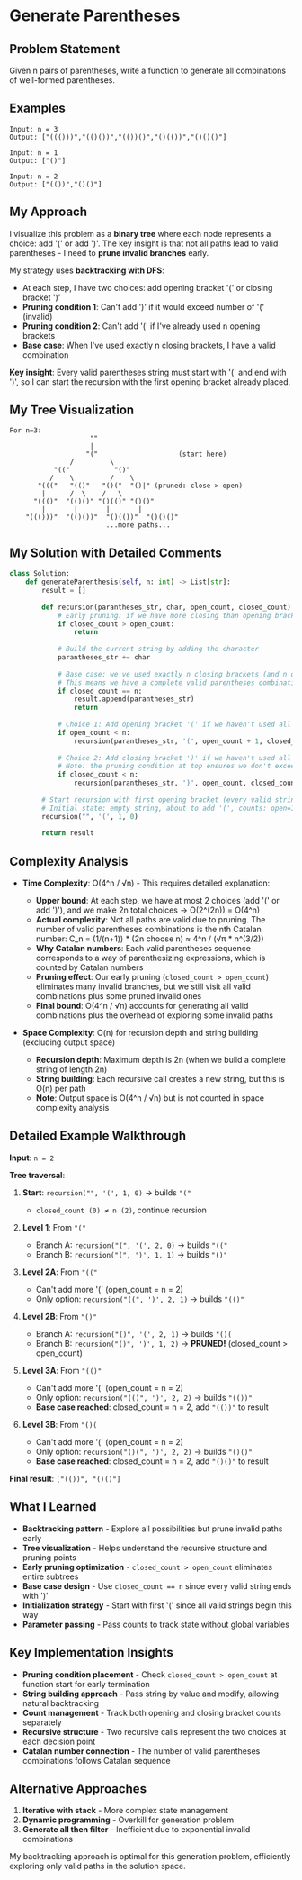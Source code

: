 # Generate Parentheses

## Problem Statement
Given n pairs of parentheses, write a function to generate all combinations of well-formed parentheses.

## Examples
```
Input: n = 3
Output: ["((()))","(()())","(())()","()(())","()()()"]

Input: n = 1
Output: ["()"]

Input: n = 2
Output: ["(())","()()"]
```

## My Approach
I visualize this problem as a **binary tree** where each node represents a choice: add '(' or add ')'. The key insight is that not all paths lead to valid parentheses - I need to **prune invalid branches** early.

My strategy uses **backtracking with DFS**:
- At each step, I have two choices: add opening bracket '(' or closing bracket ')'
- **Pruning condition 1**: Can't add ')' if it would exceed number of '(' (invalid)
- **Pruning condition 2**: Can't add '(' if I've already used n opening brackets
- **Base case**: When I've used exactly n closing brackets, I have a valid combination

**Key insight**: Every valid parentheses string must start with '(' and end with ')', so I can start the recursion with the first opening bracket already placed.

## My Tree Visualization
```
For n=3:
                    ""
                    |
                   "("                    (start here)
               /         \
           "(("           "()"
          /    \         /    \
       "((("   "(()"   "()("  "()|" (pruned: close > open)
        |      /  \    /   \
      "((()"  "(()()" "()(()" "()()"
        |       |       |       |
    "((()))"  "(()())"  "()(())"  "()()()"
                        ...more paths...
```

## My Solution with Detailed Comments
```python
class Solution:
    def generateParenthesis(self, n: int) -> List[str]:
        result = []
        
        def recursion(parantheses_str, char, open_count, closed_count):
            # Early pruning: if we have more closing than opening brackets, invalid path
            if closed_count > open_count:
                return
            
            # Build the current string by adding the character
            parantheses_str += char
            
            # Base case: we've used exactly n closing brackets (and n opening brackets)
            # This means we have a complete valid parentheses combination
            if closed_count == n:
                result.append(parantheses_str)
                return
            
            # Choice 1: Add opening bracket '(' if we haven't used all n yet
            if open_count < n:
                recursion(parantheses_str, '(', open_count + 1, closed_count)
            
            # Choice 2: Add closing bracket ')' if we haven't used all n yet
            # Note: the pruning condition at top ensures we don't exceed open_count
            if closed_count < n:
                recursion(parantheses_str, ')', open_count, closed_count + 1)
        
        # Start recursion with first opening bracket (every valid string starts with '(')
        # Initial state: empty string, about to add '(', counts: open=1, closed=0
        recursion("", '(', 1, 0)
        
        return result
```

## Complexity Analysis
- **Time Complexity**: O(4^n / √n) - This requires detailed explanation:
  - **Upper bound**: At each step, we have at most 2 choices (add '(' or add ')'), and we make 2n total choices → O(2^(2n)) = O(4^n)
  - **Actual complexity**: Not all paths are valid due to pruning. The number of valid parentheses combinations is the nth Catalan number: C_n = (1/(n+1)) * (2n choose n) ≈ 4^n / (√π * n^(3/2))
  - **Why Catalan numbers**: Each valid parentheses sequence corresponds to a way of parenthesizing expressions, which is counted by Catalan numbers
  - **Pruning effect**: Our early pruning (`closed_count > open_count`) eliminates many invalid branches, but we still visit all valid combinations plus some pruned invalid ones
  - **Final bound**: O(4^n / √n) accounts for generating all valid combinations plus the overhead of exploring some invalid paths

- **Space Complexity**: O(n) for recursion depth and string building (excluding output space)
  - **Recursion depth**: Maximum depth is 2n (when we build a complete string of length 2n)
  - **String building**: Each recursive call creates a new string, but this is O(n) per path
  - **Note**: Output space is O(4^n / √n) but is not counted in space complexity analysis

## Detailed Example Walkthrough
**Input**: `n = 2`

**Tree traversal**:
1. **Start**: `recursion("", '(', 1, 0)` → builds `"("`
   - `closed_count (0) ≠ n (2)`, continue recursion

2. **Level 1**: From `"("`
   - Branch A: `recursion("(", '(', 2, 0)` → builds `"(("`
   - Branch B: `recursion("(", ')', 1, 1)` → builds `"()"`

3. **Level 2A**: From `"(("`
   - Can't add more '(' (open_count = n = 2)
   - Only option: `recursion("((", ')', 2, 1)` → builds `"(()"`

4. **Level 2B**: From `"()"`
   - Branch A: `recursion("()", '(', 2, 1)` → builds `"()(`
   - Branch B: `recursion("()", ')', 1, 2)` → **PRUNED!** (closed_count > open_count)

5. **Level 3A**: From `"(()"`
   - Can't add more '(' (open_count = n = 2)  
   - Only option: `recursion("(()", ')', 2, 2)` → builds `"(())"`
   - **Base case reached**: closed_count = n = 2, add `"(())"` to result

6. **Level 3B**: From `"()(`
   - Can't add more '(' (open_count = n = 2)
   - Only option: `recursion("()(", ')', 2, 2)` → builds `"()()"`
   - **Base case reached**: closed_count = n = 2, add `"()()"` to result

**Final result**: `["(())", "()()"]`

## What I Learned
- **Backtracking pattern** - Explore all possibilities but prune invalid paths early
- **Tree visualization** - Helps understand the recursive structure and pruning points
- **Early pruning optimization** - `closed_count > open_count` eliminates entire subtrees
- **Base case design** - Use `closed_count == n` since every valid string ends with ')'
- **Initialization strategy** - Start with first '(' since all valid strings begin this way
- **Parameter passing** - Pass counts to track state without global variables

## Key Implementation Insights
- **Pruning condition placement** - Check `closed_count > open_count` at function start for early termination
- **String building approach** - Pass string by value and modify, allowing natural backtracking
- **Count management** - Track both opening and closing bracket counts separately
- **Recursive structure** - Two recursive calls represent the two choices at each decision point
- **Catalan number connection** - The number of valid parentheses combinations follows Catalan sequence

## Alternative Approaches
1. **Iterative with stack** - More complex state management
2. **Dynamic programming** - Overkill for generation problem  
3. **Generate all then filter** - Inefficient due to exponential invalid combinations

My backtracking approach is optimal for this generation problem, efficiently exploring only valid paths in the solution space.